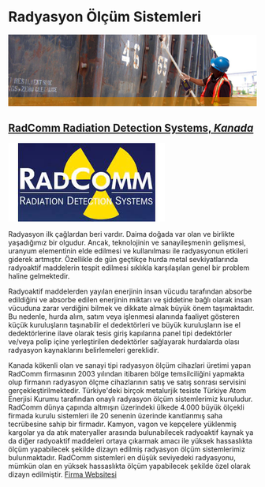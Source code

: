 # Radyasyon Ölçüm Sistemleri

![Radiation Single ><](/images/singles/radiation.jpg)

## [RadComm Radiation Detection Systems, *Kanada*](https://www.radcommsystems.com/)

![RadComm Logo >](/images/radcomm_big.jpg)

Radyasyon ilk çağlardan beri vardır. Daima doğada var olan ve birlikte yaşadığımız bir olgudur. Ancak, teknolojinin ve sanayileşmenin gelişmesi, uranyum elementinin elde edilmesi ve kullanılması ile radyasyonun etkileri giderek artmıştır. Özellikle de gün geçtikçe hurda metal sevkiyatlarında radyoaktif maddelerin tespit edilmesi sıklıkla karşılaşılan genel bir problem haline gelmektedir.
  
Radyoaktif maddelerden yayılan enerjinin insan vücudu tarafından absorbe edildiğini ve absorbe edilen enerjinin miktarı ve şiddetine bağlı olarak insan vücuduna zarar verdiğini bilmek ve dikkate almak büyük önem taşımaktadır.
Bu nedenle, hurda alım, satım veya işlenmesi alanında faaliyet gösteren küçük kuruluşların taşınabilir el dedektörleri ve büyük kuruluşların ise el dedektörlerine ilave olarak tesis giriş kapılarına panel tipi dedektörler ve/veya polip içine yerleştirilen dedektörler sağlayarak hurdalarda olası radyasyon kaynaklarını belirlemeleri gereklidir.

Kanada kökenli olan ve sanayi tipi radyasyon ölçüm cihazlari üretimi yapan RadComm firmasının 2003 yılından itibaren bölge temsilciliğini yapmakta olup firmanın radyasyon ölçme cihazlarının satış ve satış sonrası servisini gerçekleştirilmektedir. Türkiye'deki birçok metalurjik tesiste Türkiye Atom Enerjisi Kurumu tarafından onaylı radyasyon ölçüm sistemlerimiz kuruludur.
RadComm dünya çapında altmışın üzerindeki ülkede 4.000 büyük ölçekli firmada kurulu sistemleri ile 20 senenin üzerinde kanıtlanmış saha tecrübesine sahip bir firmadır. Kamyon, vagon ve kepçelere yüklenmiş kargolar ya da atık materyaller arasında bulunabilecek radyoaktif kaynak ya da diğer radyoaktif maddeleri ortaya çıkarmak amacı ile yüksek hassaslıkta ölçüm yapabilecek şekilde dizayn edilmiş radyasyon ölçüm sistemlerimiz bulunmaktadır. RadComm sistemleri en düşük seviyedeki radyasyonu, mümkün olan en yüksek hassaslıkta ölçüm yapabilecek şekilde özel olarak dizayn edilmiştir. [Firma Websitesi](http://www.radcommsystems.com)
